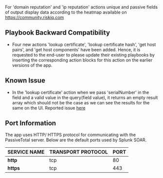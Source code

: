 [comment]: # ""
[comment]: # "    File: readme.md"
[comment]: # "    Copyright (c) 2016-2021 Splunk Inc."
[comment]: # "    "
[comment]: # "    Licensed under Apache 2.0 (https://www.apache.org/licenses/LICENSE-2.0.txt)"
[comment]: # ""
[comment]: # ""
For 'domain reputation' and 'ip reputation' actions unique and passive fields of output display data
according to the heatmap available on <https://community.riskiq.com>

## Playbook Backward Compatibility

-   Four new actions 'lookup certificate', 'lookup certificate hash', 'get host pairs', and 'get
    host components' have been added. Hence, it is requested to the end-user to please update their
    existing playbooks by inserting the corresponding action blocks for this action on the earlier
    versions of the app.

## Known Issue

-   In the 'lookup certificate' action when we pass 'serialNumber' in the field and a valid value in
    the query(field value), it returns an empty result array which should not be the case as we can
    see the results for the same on the UI. Reported issue
    [here](https://github.com/passivetotal/python_api/issues/23)
## Port Information

The app uses HTTP/ HTTPS protocol for communicating with the PassiveTotal server. Below are the default ports used by Splunk SOAR.

SERVICE NAME | TRANSPORT PROTOCOL | PORT
------------ | ------------------ | ----
**http** | tcp | 80
**https** | tcp | 443
